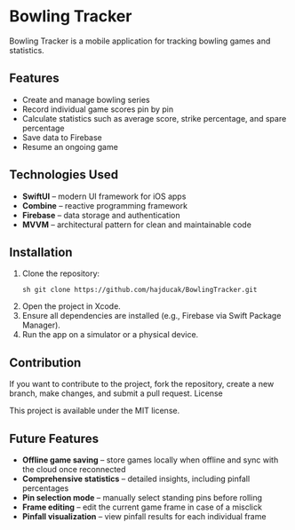 # Bowling Tracker

Bowling Tracker is a mobile application for tracking bowling games and statistics.

## Features
- Create and manage bowling series
- Record individual game scores pin by pin
- Calculate statistics such as average score, strike percentage, and spare percentage
- Save data to Firebase
- Resume an ongoing game

## Technologies Used
- **SwiftUI** – modern UI framework for iOS apps
- **Combine** – reactive programming framework
- **Firebase** – data storage and authentication
- **MVVM** – architectural pattern for clean and maintainable code

## Installation
1. Clone the repository:
   ```
   sh git clone https://github.com/hajducak/BowlingTracker.git
   ```
2. Open the project in Xcode.
3. Ensure all dependencies are installed (e.g., Firebase via Swift Package Manager).
4. Run the app on a simulator or a physical device.

## Contribution

If you want to contribute to the project, fork the repository, create a new branch, make changes, and submit a pull request.
License

This project is available under the MIT license.

## Future Features
- **Offline game saving** – store games locally when offline and sync with the cloud once reconnected  
- **Comprehensive statistics** – detailed insights, including pinfall percentages  
- **Pin selection mode** – manually select standing pins before rolling  
- **Frame editing** – edit the current game frame in case of a misclick  
- **Pinfall visualization** – view pinfall results for each individual frame  
